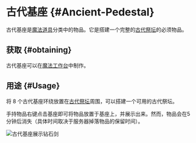 # 古代基座 {#Ancient-Pedestal}

古代基座是[魔法道具](/Magical-Gadgets)分类中的物品。它是搭建一个完整的[古代祭坛](/Ancient-Altar)的必须物品。

## 获取 {#obtaining}

古代基座可以在[魔法工作台](/Magic-Workbench)中制作。

## 用途 {#Usage}

将 8 个古代基座环绕放置在[古代祭坛](/Ancient-Altar)周围，可以搭建一个可用的古代祭坛。

手持物品右键点击基座即可将物品放置于基座上，并展示出来。然而，物品会在5分钟后消失（具体时间取决于服务器掉落物品的保留时间）。

![古代基座展示钻石剑](https://cdn.jsdelivr.net/gh/Slimefun/Wiki@master/images/block-ancient-pedestal.png)
